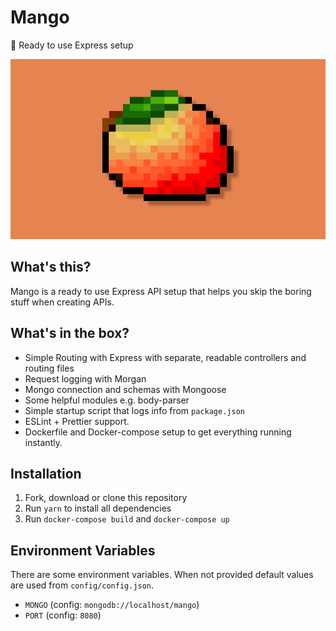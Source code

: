 # Mango
🥭 Ready to use Express setup

<p align="center">
  <img src="mango.png" />
</p>

## What's this?
Mango is a ready to use Express API setup that helps you skip the boring stuff when creating APIs.

## What's in the box?
- Simple Routing with Express with separate, readable controllers and routing files
- Request logging with Morgan
- Mongo connection and schemas with Mongoose
- Some helpful modules e.g. body-parser
- Simple startup script that logs info from `package.json`
- ESLint + Prettier support.
- Dockerfile and Docker-compose setup to get everything running instantly.

## Installation
1. Fork, download or clone this repository
2. Run `yarn` to install all dependencies
3. Run `docker-compose build` and `docker-compose up`

## Environment Variables
There are some environment variables. When not provided default values are used from `config/config.json`.

- `MONGO` (config: `mongodb://localhost/mango`)
- `PORT` (config: `8080`)
